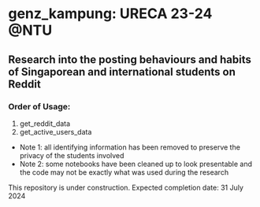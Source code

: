 # genz_kampung: URECA 23-24 @NTU
## Research into the posting behaviours and habits of Singaporean and international students on Reddit
### Order of Usage:
1. get_reddit_data 
2. get_active_users_data
   
- Note 1: all identifying information has been removed to preserve the privacy of the students involved
- Note 2: some notebooks have been cleaned up to look presentable and the code may not be exactly what was used during the research 

This repository is under construction. Expected completion date: 31 July 2024

